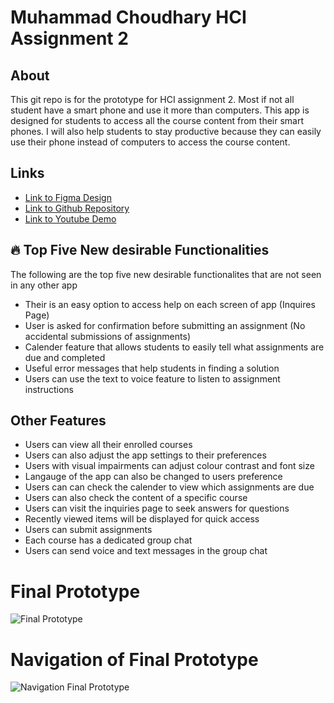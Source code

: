 # Muhammad Choudhary HCI Assignment 2

## About

This git repo is for the prototype for HCI assignment 2. Most if not all student have a smart phone and use it more than computers. This app is designed for students to access all the course content from their smart phones.
I will also help students to stay productive because they can easily use their phone instead of computers to access the course content.

## Links


- [Link to Figma Design](https://www.figma.com/design/n3NwHRDDveASKrujJTzNQC/muhammad_choudhary_a2?t=ZMSvRxJQR359DqDh-1)
- [Link to Github Repository](https://github.com/freeHashBrown4/muhammad-choudhary-prototype)
- [Link to Youtube Demo](https://youtu.be/WEOrJ9kabA4)



## 🔥 Top Five New desirable Functionalities

The following are the top five new desirable functionalites that are not seen in any other app

- Their is an easy option to access help on each screen of app (Inquires Page)
- User is asked for confirmation before submitting an assignment (No accidental submissions of assignments)
- Calender feature that allows students to easily tell what assignments are due and completed
- Useful error messages that help students in finding a solution
- Users can use the text to voice feature to listen to assignment instructions

## Other Features

- Users can view all their enrolled courses
- Users can also adjust the app settings to their preferences
- Users with visual impairments can adjust colour contrast and font size
- Langauge of the app can also be changed to users preference
- Users can can check the calender to view which assignments are due
- Users can also check the content of a specific course
- Users can visit the inquiries page to seek answers for questions
- Recently viewed items will be displayed for quick access
- Users can submit assignments
- Each course has a dedicated group chat
- Users can send voice and text messages in the group chat


# Final Prototype
![Final Prototype](./final_prototype)

# Navigation of Final Prototype
![Navigation Final Prototype](./navigation_prototype)


